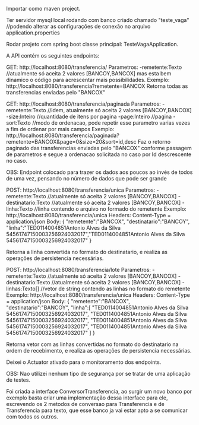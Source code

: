 Importar como maven project.

Ter servidor mysql local rodando com banco criado chamado "teste_vaga" 
//podendo alterar as configurações de conexão no arquivo application.properties

Rodar projeto com spring boot classe principal: TesteVagaApplication.

A API contém os seguintes endpoints:

GET: http://localhost:8080/transferencia/
Parametros:
  -remetente:Texto //atualmente só aceita 2 valores [BANCOY,BANCOX] mas esta bem dinamico o código para acrescentar mais possibilidades. 
Exemplo: 
  http://localhost:8080/transferencia?remetente=BANCOX
  Retorna todas as transferencias enviadas pelo "BANCOX"
  
GET: http://localhost:8080/transferencia/paginada
Parametros:
  -remetente:Texto //idem, atualmente só aceita 2 valores [BANCOY,BANCOX] 
  -size:Inteiro //quantidade de itens por pagina
  -page:Inteiro //pagina
  -sort:Texto //modo de ordenacao, pode repetir esse parametro varias vezes a fim de ordenar por mais campos
Exemplo: 
  http://localhost:8080/transferencia/paginada?remetente=BANCOX&page=0&size=20&sort=id,desc
  Faz o retorno paginado das transferencias enviadas pelo "BANCOX" conforme passagem de parametros 
  e segue a ordenacao solicitada no caso por Id descrescente no caso.
  
OBS: Endpoint colocado para trazer os dados aos poucos ao invés de todos de uma vez, pensando no número de dados que pode ser grande

POST: http://localhost:8080/transferencia/unica
Parametros:
  -remetente:Texto //atualmente só aceita 2 valores [BANCOY,BANCOX]
  -destinatario:Texto //atualmente só aceita 2 valores [BANCOY,BANCOX]
  -linha:Texto //linha contendo o arquivo no formado do remetente
Exemplo: 
  http://localhost:8080/transferencia/unica
  Headers: Content-Type = application/json
  Body: 
  {
    "remetente":"BANCOX",
    "destinatario":"BANCOY",
    "linha":"TED0114004851Antonio Alves da Silva        54561747150003256924032017","TED0114004851Antonio Alves da Silva        54561747150003256924032017"
  }
  
  Retorna a linha convertida no formato do destinatario, e realiza as operações de persistencia necessárias.

POST: http://localhost:8080/transferencia/lote
Parametros:
  -remetente:Texto //atualmente só aceita 2 valores [BANCOY,BANCOX]
  -destinatario:Texto //atualmente só aceita 2 valores [BANCOY,BANCOX]
  -linhas:Texto[] //vetor de string contendo as linhas no formato do remetente
Exemplo: 
  http://localhost:8080/transferencia/unica
  Headers: Content-Type = application/json
  Body: 
  {
    "remetente":"BANCOX",
    "destinatario":"BANCOY",
    "linha":[
            "TED0114004851Antonio Alves da Silva        54561747150003256924032017",
            "TED0114004851Antonio Alves da Silva        54561747150003256924032017",
            "TED0114004851Antonio Alves da Silva        54561747150003256924032017",
            "TED0114004851Antonio Alves da Silva        54561747150003256924032017"
            ]
  }
  
  Retorna vetor com as linhas convertidas no formato do destinatario na ordem de recebimento, 
  e realiza as operações de persistencia necessárias.

Deixei o Actuator ativado para o monitoramento dos endpoints.

OBS: Nao utilizei nenhum tipo de segurança por se tratar de uma aplicação de testes.

Foi criada a interface ConversorTransferencia, ao surgir um novo banco por exemplo basta criar uma implementação dessa interface para ele,
escrevendo os 2 metodos de conversao para Transferencia e de Transferencia para texto, 
que esse banco ja vai estar apto a se comunicar com todos os outros. 






